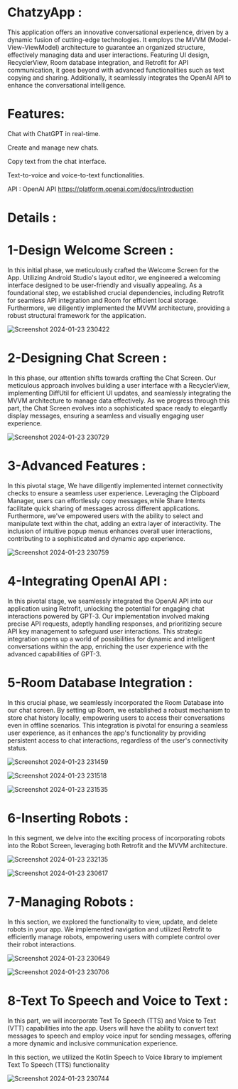 # ChatzyApp :
This application offers an innovative conversational experience, driven by a dynamic fusion of cutting-edge technologies. It employs the MVVM (Model-View-ViewModel) architecture to guarantee an organized structure,
effectively managing data and user interactions. Featuring UI design, RecyclerView, Room database integration, and Retrofit for API communication, it goes beyond with advanced functionalities such as text copying 
and sharing. Additionally, it seamlessly integrates the OpenAI API to enhance the conversational intelligence.

# Features:

Chat with ChatGPT in real-time.

Create and manage new chats.

Copy text from the chat interface.

Text-to-voice and voice-to-text functionalities.

API : OpenAI API https://platform.openai.com/docs/introduction

# Details :

# 1-Design Welcome Screen :

In this initial phase, we meticulously crafted the Welcome Screen for the App. Utilizing Android Studio's layout editor, we engineered a welcoming interface designed to be user-friendly and visually appealing. 
As a foundational step, we established crucial dependencies, including Retrofit for seamless API integration and Room for efficient local storage. Furthermore, we diligently implemented the MVVM architecture,
providing a robust structural framework for the application.

![Screenshot 2024-01-23 230422](https://github.com/Nourbh17/ChatzyApp/assets/92574404/36932b49-dc65-40bb-a1a7-fea43dfbedf3)


# 2-Designing Chat Screen :

In this phase, our attention shifts towards crafting the Chat Screen. Our meticulous approach involves building a user interface with a RecyclerView, implementing DiffUtil for efficient UI updates, and seamlessly
integrating the MVVM architecture to manage data effectively. As we progress through this part, the Chat Screen evolves into a sophisticated space ready to elegantly display messages, ensuring a seamless and 
visually engaging user experience.

![Screenshot 2024-01-23 230729](https://github.com/Nourbh17/ChatzyApp/assets/92574404/fd7e8145-3fb6-4dbe-b96d-0699082a9cc0)


# 3-Advanced Features :

In this pivotal stage, We have diligently implemented internet connectivity checks to ensure a seamless user experience. Leveraging the Clipboard Manager, users can effortlessly copy messages,while Share Intents 
facilitate quick sharing of messages across different applications. Furthermore, we've empowered users with the ability to select and manipulate text within the chat, adding an extra layer of interactivity. 
The inclusion of intuitive popup menus enhances overall user interactions, contributing to a sophisticated and dynamic app experience.

![Screenshot 2024-01-23 230759](https://github.com/Nourbh17/ChatzyApp/assets/92574404/8f79aff5-069e-460c-8f0a-12c11266ed62)


# 4-Integrating OpenAI API :

In this pivotal stage, we seamlessly integrated the OpenAI API into our application using Retrofit, unlocking the potential for engaging chat interactions powered by GPT-3. Our implementation involved making 
precise API requests, adeptly handling responses, and prioritizing secure API key management to safeguard user interactions. This strategic integration opens up a world of possibilities for dynamic and intelligent
conversations within the app, enriching the user experience with the advanced capabilities of GPT-3.

# 5-Room Database Integration :

In this crucial phase, we seamlessly incorporated the Room Database into our chat screen. By setting up Room, we established a robust mechanism to store chat history locally, empowering users to access their conversations even in offline scenarios. This integration is pivotal for ensuring a seamless user experience, as it enhances the app's functionality by providing persistent access to chat interactions, regardless of the user's connectivity status.

![Screenshot 2024-01-23 231459](https://github.com/Nourbh17/ChatzyApp/assets/92574404/23e12c68-1eae-4955-95bd-e35ffff43485)

![Screenshot 2024-01-23 231518](https://github.com/Nourbh17/ChatzyApp/assets/92574404/39262287-216a-4411-ab0c-9b7b3d42ac68)

![Screenshot 2024-01-23 231535](https://github.com/Nourbh17/ChatzyApp/assets/92574404/f8325934-4ad0-41cb-9801-75313916b7d1)

# 6-Inserting Robots : 

In this segment, we delve into the exciting process of incorporating robots into the Robot Screen, leveraging both Retrofit and the MVVM architecture.


![Screenshot 2024-01-23 232135](https://github.com/Nourbh17/ChatzyApp/assets/92574404/63f77188-04c4-41ef-b92d-1e900d8d0951)


![Screenshot 2024-01-23 230617](https://github.com/Nourbh17/ChatzyApp/assets/92574404/9532064b-5ec2-4417-b0a9-91d1c6a3b094)

# 7-Managing Robots :

In this section, we explored the functionality to view, update, and delete robots in your app. We implemented navigation and utilized Retrofit to efficiently manage robots, empowering users with complete control over their robot interactions.

![Screenshot 2024-01-23 230649](https://github.com/Nourbh17/ChatzyApp/assets/92574404/1821cff1-227e-419d-87cc-aad4cb5ddd2d)

![Screenshot 2024-01-23 230706](https://github.com/Nourbh17/ChatzyApp/assets/92574404/97ade397-c517-4426-b7b5-bd1c65aa9420)


# 8-Text To Speech and Voice to Text : 

In this part, we will incorporate Text To Speech (TTS) and Voice to Text (VTT) capabilities into the app. Users will have the ability to convert text messages to speech and employ voice input for sending messages, offering a more dynamic and inclusive communication experience.

In this section, we utilized the Kotlin Speech to Voice library to implement Text To Speech (TTS) functionality 


![Screenshot 2024-01-23 230744](https://github.com/Nourbh17/ChatzyApp/assets/92574404/83bad7f4-83d9-4760-bb0f-e933e7391b80)









